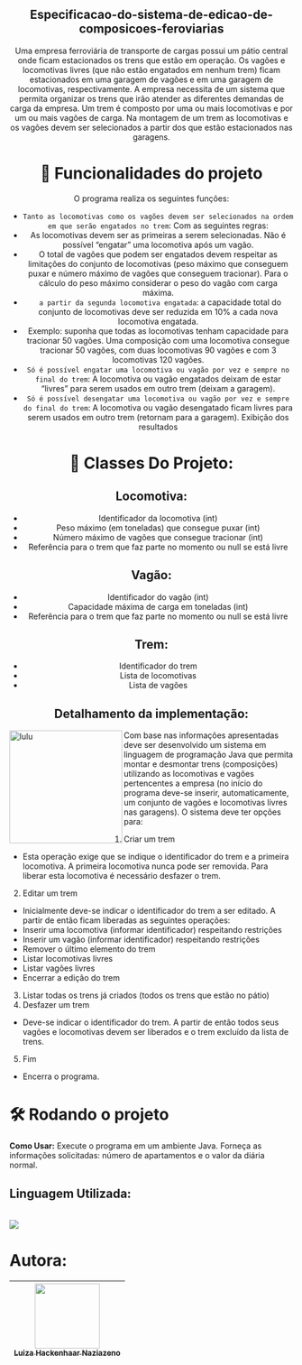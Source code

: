 <div align="center">

## Especificacao-do-sistema-de-edicao-de-composicoes-feroviarias
Uma empresa ferroviária de transporte de cargas possui um pátio central onde ficam estacionados os trens que estão em operação. Os vagões e locomotivas livres (que não estão engatados em nenhum trem) ficam estacionados em uma garagem de vagões e em uma garagem de locomotivas, respectivamente. A empresa necessita de um sistema que permita organizar os trens que irão atender as diferentes demandas de carga da empresa. Um trem é composto por uma ou mais locomotivas e por um ou mais vagões de carga. Na montagem de um trem as locomotivas e os vagões devem ser selecionados a partir dos que estão estacionados nas garagens. 

# :hammer: Funcionalidades do projeto
O programa realiza os seguintes funções:
- `Tanto as locomotivas como os vagões devem ser selecionados na ordem em que serão engatados no trem`: Com as seguintes regras:
- As locomotivas devem ser as primeiras a serem selecionadas. Não é possível “engatar” uma locomotiva após um vagão.
- O total de vagões que podem ser engatados devem respeitar as limitações do conjunto de locomotivas (peso máximo que conseguem puxar e número máximo de vagões que conseguem tracionar). Para o cálculo do peso máximo considerar o peso do vagão com carga máxima.
- ` a partir da segunda locomotiva engatada`: a capacidade total do conjunto de locomotivas deve ser reduzida em 10% a cada nova locomotiva engatada.
- Exemplo: suponha que todas as locomotivas tenham capacidade para tracionar 50 vagões. Uma composição com uma locomotiva consegue tracionar 50 vagões, com duas locomotivas 90 vagões e com 3 locomotivas 120 vagões.
- `Só é possível engatar uma locomotiva ou vagão por vez e sempre no final do trem`: A locomotiva ou vagão engatados deixam de estar “livres” para serem usados em outro trem (deixam a garagem).
- `Só é possível desengatar uma locomotiva ou vagão por vez e sempre do final do trem`: A locomotiva ou vagão desengatado ficam livres para serem usados em outro trem (retornam para a garagem).
Exibição dos resultados

# 📁 Classes Do Projeto:
## Locomotiva:
- Identificador da locomotiva (int)
- Peso máximo (em toneladas) que consegue puxar (int)
- Número máximo de vagões que consegue tracionar (int)
- Referência para o trem que faz parte no momento ou null se está livre
## Vagão:
- Identificador do vagão (int)
- Capacidade máxima de carga em toneladas (int)
- Referência para o trem que faz parte no momento ou null se está livre
## Trem:
- Identificador do trem
- Lista de locomotivas
- Lista de vagões

## Detalhamento da implementação: 
 </div>
<img src="https://github.com/user-attachments/assets/f7cc7188-10d5-4718-a295-cc3b566adcc2" min-width="400px" max-width="400px" width="200px" align="left" alt="lulu"/>
 Com base nas informações apresentadas deve ser desenvolvido um sistema em linguagem de programação Java que permita montar e desmontar trens (composições) utilizando as locomotivas e vagões pertencentes a empresa (no início do programa deve-se inserir, automaticamente, um conjunto de vagões e locomotivas livres nas garagens). 
 O sistema deve ter opções para:   
 
1) Criar um trem
- Esta operação exige que se indique o identificador do trem e a primeira locomotiva. A primeira locomotiva nunca pode ser removida. Para liberar esta locomotiva é necessário desfazer o trem.
2) Editar um trem
- Inicialmente deve-se indicar o identificador do trem a ser editado. A partir de então ficam liberadas as seguintes operações:
- Inserir uma locomotiva (informar identificador) respeitando restrições
- Inserir um vagão (informar identificador) respeitando restrições
- Remover o último elemento do trem
- Listar locomotivas livres
- Listar vagões livres
- Encerrar a edição do trem
3) Listar todas os trens já criados (todos os trens que estão no pátio)
4) Desfazer um trem
- Deve-se indicar o identificador do trem. A partir de então todos seus vagões e locomotivas devem ser liberados e o trem excluído da lista de trens.
5) Fim
- Encerra o programa.

# 🛠️ Rodando o projeto
**Como Usar:**
Execute o programa em um ambiente Java.
Forneça as informações solicitadas: número de apartamentos e o valor da diária normal.


## Linguagem Utilizada:
<div style="display: inline_block"><br>
<img src="https://img.shields.io/badge/Java-ED8B00?style=for-the-badge&logo=openjdk&logoColor=white" /> 

# Autora:

| [<img loading="lazy" src="https://avatars.githubusercontent.com/u/142232479?v=4" width=115><br><sub>Luiza Hackenhaar Naziazeno</sub>](https://github.com/luizahackenhaarnaziazeno)|
| :---: |
